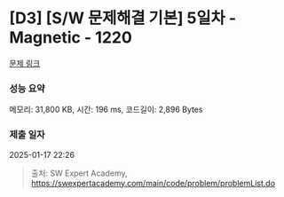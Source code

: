 # [D3] [S/W 문제해결 기본] 5일차 - Magnetic - 1220 

[문제 링크](https://swexpertacademy.com/main/code/problem/problemDetail.do?contestProbId=AV14hwZqABsCFAYD) 

### 성능 요약

메모리: 31,800 KB, 시간: 196 ms, 코드길이: 2,896 Bytes

### 제출 일자

2025-01-17 22:26



> 출처: SW Expert Academy, https://swexpertacademy.com/main/code/problem/problemList.do